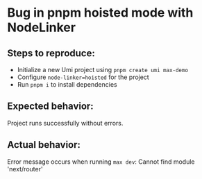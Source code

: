 # Bug in pnpm hoisted mode with NodeLinker

## Steps to reproduce:

- Initialize a new Umi project using `pnpm create umi max-demo`
- Configure `node-linker=hoisted` for the project
- Run `pnpm i` to install dependencies

## Expected behavior:

Project runs successfully without errors.

## Actual behavior:

Error message occurs when running `max dev`: Cannot find module 'next/router'
